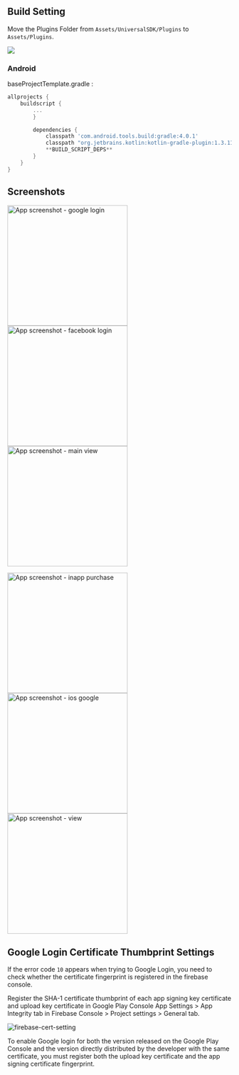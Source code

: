 ## Build Setting

Move the Plugins Folder from `Assets/UniversalSDK/Plugins` to `Assets/Plugins`.

![](https://github.com/jameschun7/universal-sdk-unity-demo/blob/main/img/plugins-move.png?raw=true)

### Android

baseProjectTemplate.gradle :

```groovy
allprojects {
    buildscript {
        ...
        }

        dependencies {            
            classpath 'com.android.tools.build:gradle:4.0.1'
            classpath "org.jetbrains.kotlin:kotlin-gradle-plugin:1.3.11"
            **BUILD_SCRIPT_DEPS**
        }
    }
}
```

## Screenshots

<img src="img/google-login.jpg" alt="App screenshot - google login" width="270" /> <img src="img/facebook-login.jpg" alt="App screenshot - facebook login" width="270" /> <img src="img/main-view.jpg" alt="App screenshot - main view" width="270" />

<img src="img/chrome-custom-tabs.gif" alt="App screenshot - inapp purchase" width="270" /> <img src="img/IMG_0007.PNG" alt="App screenshot - ios google" width="270" /> <img src="img/safari-view-controller.gif" alt="App screenshot - view" width="270" />

## Google Login Certificate Thumbprint Settings

If the error code `10` appears when trying to Google Login, you need to check whether the certificate fingerprint is registered in the firebase console.

Register the SHA-1 certificate thumbprint of each app signing key certificate and upload key certificate in Google Play Console App Settings > App Integrity tab in Firebase Console > Project settings > General tab.

![firebase-cert-setting](https://user-images.githubusercontent.com/20632507/147073695-02faf079-66b3-4af8-98e4-5c907a68190f.png)

To enable Google login for both the version released on the Google Play Console and the version directly distributed by the developer with the same certificate, you must register both the upload key certificate and the app signing certificate fingerprint.
